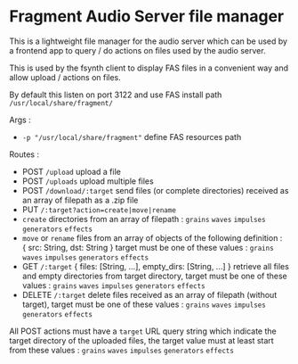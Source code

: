 # Fragment Audio Server file manager

This is a lightweight file manager for the audio server which can be used by a frontend app to query / do actions on files used by the audio server.

This is used by the fsynth client to display FAS files in a convenient way and allow upload / actions on files.

By default this listen on port 3122 and use FAS install path `/usr/local/share/fragment/`

Args :
* `-p "/usr/local/share/fragment"` define FAS resources path

Routes :
* POST `/upload` upload a file
* POST `/uploads` upload multiple files
* POST `/download/:target` send files (or complete directories) received as an array of filepath as a .zip file
* PUT `/:target?action=create|move|rename`
 * `create` directories from an array of filepath : `grains` `waves` `impulses` `generators` `effects`
 * `move` or `rename` files from an array of objects of the following definition : { src: String, dst: String } target must be one of these values : `grains` `waves` `impulses` `generators` `effects`
* GET `/:target` { files: [String, ...], empty_dirs: [String, ...] } retrieve all files and empty directories from target directory, target must be one of these values : `grains` `waves` `impulses` `generators` `effects`
* DELETE `/:target` delete files received as an array of filepath (without target), target must be one of these values : `grains` `waves` `impulses` `generators` `effects`

All POST actions must have a `target` URL query string which indicate the target directory of the uploaded files, the target value must at least start from these values : `grains` `waves` `impulses` `generators` `effects`